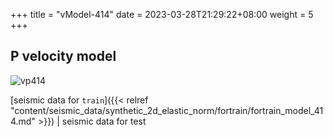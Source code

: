 +++
title = "vModel-414"
date =  2023-03-28T21:29:22+08:00
weight = 5
+++

## P velocity model

![vp414](/images/data_prepare/velocity-model/vp_414.svg?width=40pc) 

[seismic data for `train`]({{< relref "content/seismic_data/synthetic_2d_elastic_norm/fortrain/fortrain_model_414.md" >}}) | 
seismic data for test

